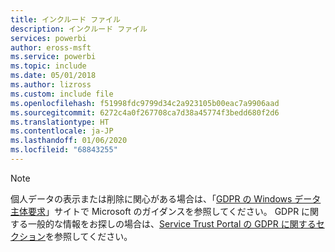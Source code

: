 ```yaml
---
title: インクルード ファイル
description: インクルード ファイル
services: powerbi
author: eross-msft
ms.service: powerbi
ms.topic: include
ms.date: 05/01/2018
ms.author: lizross
ms.custom: include file
ms.openlocfilehash: f51998fdc9799d34c2a923105b00eac7a9906aad
ms.sourcegitcommit: 6272c4a0f267708ca7d38a45774f3bedd680f2d6
ms.translationtype: HT
ms.contentlocale: ja-JP
ms.lasthandoff: 01/06/2020
ms.locfileid: "68843255"
---
```

>[!Note]
>個人データの表示または削除に関心がある場合は、「[GDPR の Windows データ主体要求](https://docs.microsoft.com/microsoft-365/compliance/gdpr-dsr-windows)」サイトで Microsoft のガイダンスを参照してください。 GDPR に関する一般的な情報をお探しの場合は、[Service Trust Portal の GDPR に関するセクション](https://servicetrust.microsoft.com/ViewPage/GDPRGetStarted)を参照してください。
